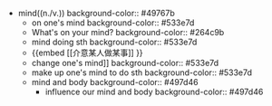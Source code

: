 - mind((n./v.))
  background-color:: #49767b
	- on one's mind
	  background-color:: #533e7d
	- What's on your mind?
	  background-color:: #264c9b
	- mind doing sth
	  background-color:: #533e7d
	- {{embed [[介意某人做某事]] }}
	- change one's mind]]
	  background-color:: #533e7d
	- make up one's mind to do sth
	  background-color:: #533e7d
	- mind and body
	  background-color:: #497d46
		- influence our mind and body
		  background-color:: #497d46